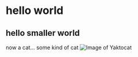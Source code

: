 # hello world
## hello smaller world

now a cat... some kind of cat
![Image of Yaktocat](https://octodex.github.com/images/yaktocat.png)
